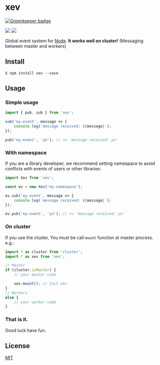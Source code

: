 xev
================================================================

[![Greenkeeper badge](https://badges.greenkeeper.io/syuilo/xev.svg)](https://greenkeeper.io/)

[![][npm-badge]][npm-link]
[![][mit-badge]][mit]

Global event system for [Node](https://github.com/nodejs/node).
**It works well on cluster!** (Messaging between master and workers)

Install
----------------------------------------------------------------
``` shell
$ npm install xev --save
```

Usage
----------------------------------------------------------------
### Simple usage
``` javascript
import { pub, sub } from 'xev';

sub('my-event', message => {
	console.log(`message received: ${message}`);
});

pub('my-event', 'yo'); // <= 'message received: yo'
```

### With namespace
If you are a library developer, we recommend setting namespace
to avoid conflicts with events of users or other libraries:
``` javascript
import Xev from 'xev';

const ev = new Xev('my-namespace');

ev.sub('my-event', message => {
	console.log(`message received: ${message}`);
});

ev.pub('my-event', 'yo'); // <= 'message received: yo'
```

### On cluster
If you use the cluster, You must be call `mount` function at master process. e.g.:
``` javascript
import * as cluster from 'cluster';
import * as xev from 'xev';

// Master
if (cluster.isMaster) {
	// your master code

	xev.mount(); // Init xev
}
// Workers
else {
	// your worker code
}
```

### That is it.
Good luck have fun.

License
----------------------------------------------------------------
[MIT](LICENSE)

[npm-link]:        https://www.npmjs.com/package/xev
[npm-badge]:       https://img.shields.io/npm/v/xev.svg?style=flat-square
[mit]:             http://opensource.org/licenses/MIT
[mit-badge]:       https://img.shields.io/badge/license-MIT-444444.svg?style=flat-square
